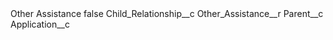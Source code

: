 <?xml version="1.0" encoding="UTF-8"?>
<CustomMetadata xmlns="http://soap.sforce.com/2006/04/metadata" xmlns:xsi="http://www.w3.org/2001/XMLSchema-instance" xmlns:xsd="http://www.w3.org/2001/XMLSchema">
    <label>Other Assistance</label>
    <protected>false</protected>
    <values>
        <field>Child_Relationship__c</field>
        <value xsi:type="xsd:string">Other_Assistance__r</value>
    </values>
    <values>
        <field>Parent__c</field>
        <value xsi:type="xsd:string">Application__c</value>
    </values>
</CustomMetadata>

